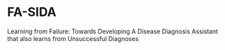 # FA-SIDA
Learning from Failure: Towards Developing A Disease Diagnosis Assistant that also learns from Unsuccessful Diagnoses
